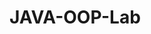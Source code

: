 # JAVA-OOP-Lab<br>
<hr style="color:#333;height:10px;>
Zhong Ming Tan<br>
QIUP OOP Java Pratical Lab 2018-2019<br>
November 2018 Academic Session<br>
